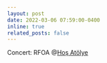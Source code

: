 ```yaml
---
layout: post
date: 2022-03-06 07:59:00-0400
inline: true
related_posts: false
---
```


Concert: RFOA @[Hoş Atölye](https://www.eventbrite.com/e/ableton-meets-istanbul-by-ableton-ug-istanbul-x-hood-base-x-kendine-has-tickets-278314344697)
